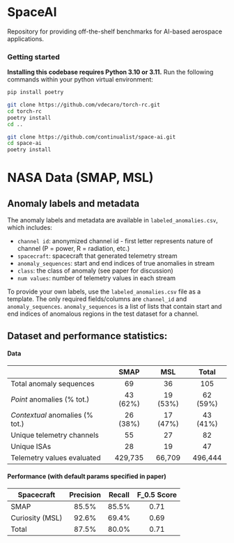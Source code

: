 # SpaceAI
Repository for providing off-the-shelf benchmarks for AI-based aerospace applications.


### Getting started

**Installing this codebase requires Python 3.10 or 3.11.**
Run the following commands within your python virtual environment:

```sh
pip install poetry

git clone https://github.com/vdecaro/torch-rc.git
cd torch-rc
poetry install
cd ..

git clone https://github.com/continualist/space-ai.git
cd space-ai
poetry install
```

# NASA Data (SMAP, MSL)


## Anomaly labels and metadata

The anomaly labels and metadata are available in `labeled_anomalies.csv`, which includes:

- `channel id`: anonymized channel id - first letter represents nature of channel (P = power, R = radiation, etc.)
- `spacecraft`: spacecraft that generated telemetry stream
- `anomaly_sequences`: start and end indices of true anomalies in stream
- `class`: the class of anomaly (see paper for discussion)
- `num values`: number of telemetry values in each stream

To provide your own labels, use the `labeled_anomalies.csv` file as a template. The only required fields/columns are `channel_id` and `anomaly_sequences`. `anomaly_sequences` is a list of lists that contain start and end indices of anomalous regions in the test dataset for a channel.

## Dataset and performance statistics:

#### Data
|								  | SMAP 	  | MSL		 | Total   |
| ------------------------------- |	:-------: |	:------: | :------:|
| Total anomaly sequences 		  | 69        | 36		 | 105	   |
| *Point* anomalies (% tot.)	  | 43 (62%)  | 19 (53%) | 62 (59%)|
| *Contextual* anomalies (% tot.) | 26 (38%)  | 17 (47%) | 43 (41%)|
| Unique telemetry channels		  | 55        | 27		 | 82	   |
| Unique ISAs					  | 28		  | 19		 | 47	   |
| Telemetry values evaluated	  | 429,735	  | 66,709   | 496,444 |

#### Performance (with default params specified in paper)
| Spacecraft		| Precision | Recall   | F_0.5 Score |
| ----------------- | :-------: | :------: | :------: |
| SMAP 		  		| 85.5%     | 85.5%	   | 0.71	  |
| Curiosity (MSL)	| 92.6%  	| 69.4%    | 0.69     |
| Total 			| 87.5% 	| 80.0%	   | 0.71     |
